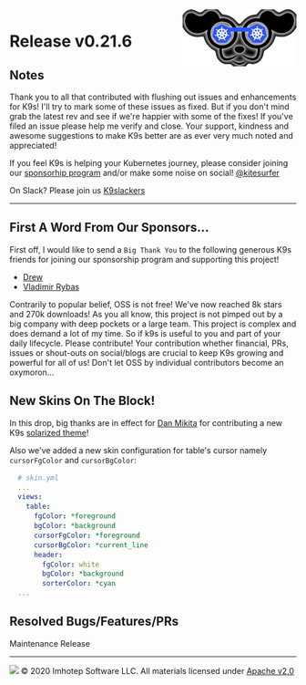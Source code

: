 <img src="https://raw.githubusercontent.com/derailed/k9s/master/assets/k9s_small.png" align="right" width="200" height="auto"/>

# Release v0.21.6

## Notes

Thank you to all that contributed with flushing out issues and enhancements for K9s! I'll try to mark some of these issues as fixed. But if you don't mind grab the latest rev and see if we're happier with some of the fixes! If you've filed an issue please help me verify and close. Your support, kindness and awesome suggestions to make K9s better are as ever very much noted and appreciated!

If you feel K9s is helping your Kubernetes journey, please consider joining our [sponsorhip program](https://github.com/sponsors/derailed) and/or make some noise on social! [@kitesurfer](https://twitter.com/kitesurfer)

On Slack? Please join us [K9slackers](https://join.slack.com/t/k9sers/shared_invite/enQtOTA5MDEyNzI5MTU0LWQ1ZGI3MzliYzZhZWEyNzYxYzA3NjE0YTk1YmFmNzViZjIyNzhkZGI0MmJjYzhlNjdlMGJhYzE2ZGU1NjkyNTM)

---

## First A Word From Our Sponsors...

First off, I would like to send a `Big Thank You` to the following generous K9s friends for joining our sponsorship program and supporting this project!

* [Drew](https://github.com/ScubaDrew)
* [Vladimir Rybas](https://github.com/vrybas)

Contrarily to popular belief, OSS is not free! We've now reached 8k stars and 270k downloads! As you all know, this project is not pimped out by a big company with deep pockets or a large team. This project is complex and does demand a lot of my time. So if k9s is useful to you and part of your daily lifecycle. Please contribute! Your contribution whether financial, PRs, issues or shout-outs on social/blogs are crucial to keep K9s growing and powerful for all of us!
Don't let OSS by individual contributors become an oxymoron...

## New Skins On The Block!

In this drop, big thanks are in effect for [Dan Mikita](https://github.com/danmikita) for contributing a new K9s [solarized theme](https://github.com/derailed/k9s/tree/master/skins)!

Also we've added a new skin configuration for table's cursor namely `cursorFgColor` and `cursorBgColor`:

```yaml
  # skin.yml
  ...
  views:
    table:
      fgColor: *foreground
      bgColor: *background
      cursorFgColor: *foreground
      cursorBgColor: *current_line
      header:
        fgColor: white
        bgColor: *background
        sorterColor: *cyan
  ...
```

## Resolved Bugs/Features/PRs

Maintenance Release

---

<img src="https://raw.githubusercontent.com/derailed/k9s/master/assets/imhotep_logo.png" width="32" height="auto"/> © 2020 Imhotep Software LLC. All materials licensed under [Apache v2.0](http://www.apache.org/licenses/LICENSE-2.0)
